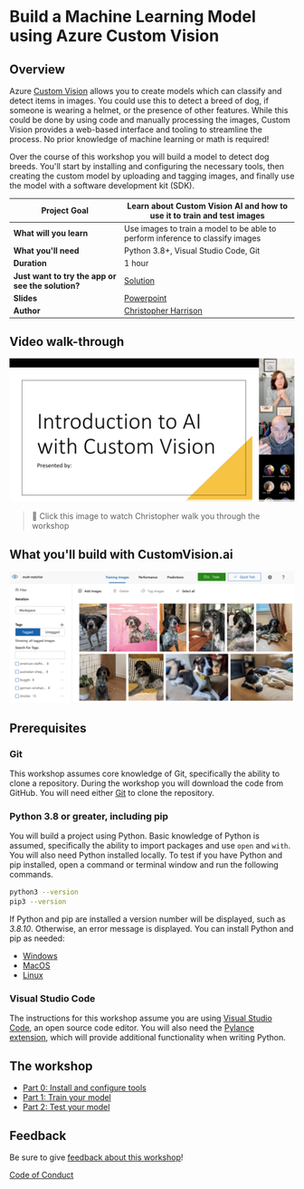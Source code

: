 # Build a Machine Learning Model using Azure Custom Vision

## Overview

Azure [Custom Vision](https://docs.microsoft.com/azure/cognitive-services/custom-vision-service/?WT.mc_id=academic-49102-chrhar) allows you to create models which can classify and detect items in images. You could use this to detect a breed of dog, if someone is wearing a helmet, or the presence of other features. While this could be done by using code and manually processing the images, Custom Vision provides a web-based interface and tooling to streamline the process. No prior knowledge of machine learning or math is required!

Over the course of this workshop you will build a model to detect dog breeds. You'll start by installing and configuring the necessary tools, then creating the custom model by uploading and tagging images, and finally use the model with a software development kit (SDK).

| **Project Goal**              | Learn about Custom Vision AI and how to use it to train and test images                                    |
| ----------------------------- | --------------------------------------------------------------------- |
| **What will you learn**       | Use images to train a model to be able to perform inference to classify images                                        |
| **What you'll need**          | Python 3.8+, Visual Studio Code, Git |
| **Duration**                  | 1 hour                                                                |
| **Just want to try the app or see the solution?** | [Solution](./solution)                         |
| **Slides** | [Powerpoint](slides.pptx)
| **Author** | [Christopher Harrison](https://aka.ms/geektrainer)

## Video walk-through

[![workshop walk-through](./images/promo.png)](https://youtu.be/cZ8S3W-BQTA "workshop walk-through")
> 🎥 Click this image to watch Christopher walk you through the workshop

## What you'll build with CustomVision.ai

![demo image](./images/demo.png)

## Prerequisites

### Git

This workshop assumes core knowledge of Git, specifically the ability to clone a repository. During the workshop you will download the code from GitHub. You will need either [Git](https://git-scm.com/) to clone the repository.

### Python 3.8 or greater, including pip

You will build a project using Python. Basic knowledge of Python is assumed, specifically the ability to import packages and use `open` and `with`. You will also need Python installed locally. To test if you have Python and pip installed, open a command or terminal window and run the following commands.

```bash
python3 --version
pip3 --version
```

If Python and pip are installed a version number will be displayed, such as *3.8.10*. Otherwise, an error message is displayed. You can install Python and pip as needed:

- [Windows](https://docs.microsoft.com/windows/python/beginners?WT.mc_id=academic-49102-chrhar#install-python)
- [MacOS](https://www.python.org/downloads/macos/)
- [Linux](https://packaging.python.org/guides/installing-using-linux-tools/)

### Visual Studio Code

The instructions for this workshop assume you are using [Visual Studio Code](https://code.visualstudio.com?WT.mc_id=academic-49102-chrhar), an open source code editor. You will also need the [Pylance extension](https://marketplace.visualstudio.com/items?itemName=ms-python.vscode-pylance&WT.mc_id=academic-49102-chrhar), which will provide additional functionality when writing Python.

## The workshop

- [Part 0: Install and configure tools](./setup.md)
- [Part 1: Train your model](./train.md)
- [Part 2: Test your model](./predict.md)

## Feedback

Be sure to give [feedback about this workshop](https://forms.office.com/r/MdhJWMZthR)!

[Code of Conduct](../../CODE_OF_CONDUCT.md)
